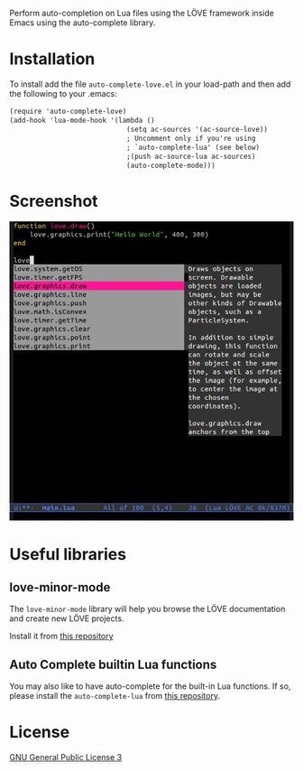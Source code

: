 Perform auto-completion on Lua files using the LÖVE framework inside
Emacs using the auto-complete library.

# Installation #

To install add the file `auto-complete-love.el` in your load-path and
then add the following to your .emacs:

    (require 'auto-complete-love)
    (add-hook 'lua-mode-hook '(lambda ()
                                 (setq ac-sources '(ac-source-love))
                                 ; Uncomment only if you're using
                                 ; `auto-complete-lua' (see below)
                                 ;(push ac-source-lua ac-sources)
                                 (auto-complete-mode)))
 

# Screenshot #

![screenshot](screenshot.png)

# Useful libraries #

## love-minor-mode ##

The `love-minor-mode` library will help you browse the LÖVE
documentation and create new LÖVE projects.

Install it from [this repository](https://github.com/ejmr/love-minor-mode)


## Auto Complete builtin Lua functions ##

You may also like to have auto-complete for the built-in Lua
functions. If so, please install the `auto-complete-lua` from
[this repository](https://github.com/rolpereira/auto-complete-lua.el).

# License #

[GNU General Public License 3](http://www.gnu.org/copyleft/gpl.html)
